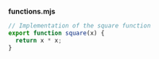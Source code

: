 **functions.mjs**

```js
// Implementation of the square function
export function square(x) {
  return x * x;
}
```